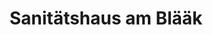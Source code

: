 ---
title: "Sanitätshaus am Blääk"
url: /duesseldorf/sanitaetshaus-am-blaeaek/
shop: Sanitätshaus
---